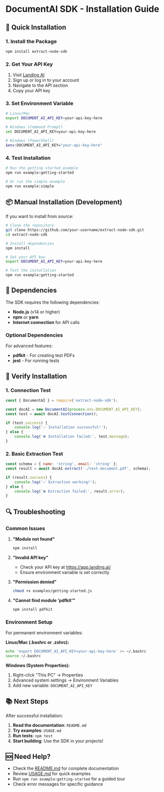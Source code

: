 # DocumentAI SDK - Installation Guide

## 🚀 Quick Installation

### 1. Install the Package

```bash
npm install extract-node-sdk
```

### 2. Get Your API Key

1. Visit [Landing AI](https://app.landing.ai/)
2. Sign up or log in to your account
3. Navigate to the API section
4. Copy your API key

### 3. Set Environment Variable

```bash
# Linux/Mac
export DOCUMENT_AI_API_KEY=your-api-key-here

# Windows (Command Prompt)
set DOCUMENT_AI_API_KEY=your-api-key-here

# Windows (PowerShell)
$env:DOCUMENT_AI_API_KEY="your-api-key-here"
```

### 4. Test Installation

```bash
# Run the getting started example
npm run example:getting-started

# Or run the simple example
npm run example:simple
```

## 📦 Manual Installation (Development)

If you want to install from source:

```bash
# Clone the repository
git clone https://github.com/your-username/extract-node-sdk.git
cd extract-node-sdk

# Install dependencies
npm install

# Set your API key
export DOCUMENT_AI_API_KEY=your-api-key-here

# Test the installation
npm run example:getting-started
```

## 🔧 Dependencies

The SDK requires the following dependencies:

- **Node.js** (v14 or higher)
- **npm** or **yarn**
- **Internet connection** for API calls

### Optional Dependencies

For advanced features:
- **pdfkit** - For creating test PDFs
- **jest** - For running tests

## 🧪 Verify Installation

### 1. Connection Test

```javascript
const { DocumentAI } = require('extract-node-sdk');

const docAI = new DocumentAI(process.env.DOCUMENT_AI_API_KEY);
const test = await docAI.testConnection();

if (test.success) {
    console.log('✅ Installation successful!');
} else {
    console.log('❌ Installation failed:', test.message);
}
```

### 2. Basic Extraction Test

```javascript
const schema = { name: 'string', email: 'string' };
const result = await docAI.extract('./test-document.pdf', schema);

if (result.success) {
    console.log('✅ Extraction working!');
} else {
    console.log('❌ Extraction failed:', result.error);
}
```

## 🔍 Troubleshooting

### Common Issues

1. **"Module not found"**
   ```bash
   npm install
   ```

2. **"Invalid API key"**
   - Check your API key at https://app.landing.ai/
   - Ensure environment variable is set correctly

3. **"Permission denied"**
   ```bash
   chmod +x examples/getting-started.js
   ```

4. **"Cannot find module 'pdfkit'"**
   ```bash
   npm install pdfkit
   ```

### Environment Setup

For permanent environment variables:

**Linux/Mac (.bashrc or .zshrc):**
```bash
echo 'export DOCUMENT_AI_API_KEY=your-api-key-here' >> ~/.bashrc
source ~/.bashrc
```

**Windows (System Properties):**
1. Right-click "This PC" → Properties
2. Advanced system settings → Environment Variables
3. Add new variable: `DOCUMENT_AI_API_KEY`

## 📚 Next Steps

After successful installation:

1. **Read the documentation**: `README.md`
2. **Try examples**: `USAGE.md`
3. **Run tests**: `npm test`
4. **Start building**: Use the SDK in your projects!

## 🆘 Need Help?

- Check the [README.md](README.md) for complete documentation
- Review [USAGE.md](USAGE.md) for quick examples
- Run `npm run example:getting-started` for a guided tour
- Check error messages for specific guidance